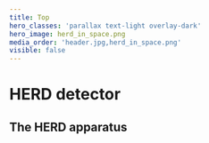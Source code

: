 ```yaml
---
title: Top
hero_classes: 'parallax text-light overlay-dark'
hero_image: herd_in_space.png
media_order: 'header.jpg,herd_in_space.png'
visible: false
---
```


# HERD detector
## **The HERD apparatus**